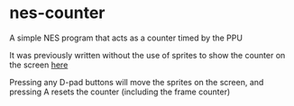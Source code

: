 # nes-counter

A simple NES program that acts as a counter timed by the PPU

It was previously written without the use of sprites to show the counter on the screen [here](https://gist.github.com/ZetaRift/b502e803ee645489be6a2a855fb46fbb)

Pressing any D-pad buttons will move the sprites on the screen, and pressing A resets the counter (including the frame counter)

